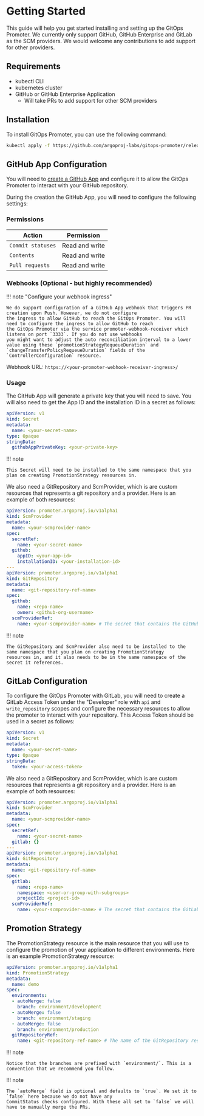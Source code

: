 # Getting Started

This guide will help you get started installing and setting up the GitOps Promoter. We currently only support
GitHub, GitHub Enterprise and GitLab as the SCM providers. We would welcome any contributions to add support for other
providers.

## Requirements

* kubectl CLI
* kubernetes cluster
* GitHub or GitHub Enterprise Application
  * Will take PRs to add support for other SCM providers

## Installation

To install GitOps Promoter, you can use the following command:

```bash
kubectl apply -f https://github.com/argoproj-labs/gitops-promoter/releases/download/v0.2.1/install.yaml
```

## GitHub App Configuration

You will need to [create a GitHub App](https://docs.github.com/en/developers/apps/creating-a-github-app) and configure
it to allow the GitOps Promoter to interact with your GitHub repository.


During the creation the GitHub App, you will need to configure the following settings:

### Permissions

| Action            | Permission     |
| ----------------- | -------------- |
| `Commit statuses` | Read and write |
| `Contents`        | Read and write |
| `Pull requests`   | Read and write |

### Webhooks (Optional - but highly recommended)

!!! note "Configure your webhook ingress"

    We do support configuration of a GitHub App webhook that triggers PR creation upon Push. However, we do not configure
    the ingress to allow GitHub to reach the GitOps Promoter. You will need to configure the ingress to allow GitHub to reach 
    the GitOps Promoter via the service promoter-webhook-receiver which listens on port `3333`. If you do not use webhooks 
    you might want to adjust the auto reconciliation interval to a lower value using these `promotionStrategyRequeueDuration` and
    `changeTransferPolicyRequeueDuration` fields of the `ControllerConfiguration` resource.

Webhook URL: `https://<your-promoter-webhook-receiver-ingress>/`

### Usage

The GitHub App will generate a private key that you will need to save. You will also need to get the App ID and the
installation ID in a secret as follows:

```yaml
apiVersion: v1
kind: Secret
metadata:
  name: <your-secret-name>
type: Opaque
stringData:
  githubAppPrivateKey: <your-private-key>
```

!!! note 

    This Secret will need to be installed to the same namespace that you plan on creating PromotionStrategy resources in.

We also need a GitRepository and ScmProvider, which is are custom resources that represents a git repository and a provider. 
Here is an example of both resources:

```yaml
apiVersion: promoter.argoproj.io/v1alpha1
kind: ScmProvider
metadata:
  name: <your-scmprovider-name>
spec:
  secretRef:
    name: <your-secret-name>
  github:
    appID: <your-app-id>
    installationID: <your-installation-id>
---
apiVersion: promoter.argoproj.io/v1alpha1
kind: GitRepository
metadata:
  name: <git-repository-ref-name>
spec:
  github:
    name: <repo-name>
    owner: <github-org-username>
  scmProviderRef:
    name: <your-scmprovider-name> # The secret that contains the GitHub App configuration
```

!!! note 

    The GitRepository and ScmProvider also need to be installed to the same namespace that you plan on creating PromotionStrategy 
    resources in, and it also needs to be in the same namespace of the secret it references.

## GitLab Configuration

To configure the GitOps Promoter with GitLab, you will need to create a GitLab Access Token under the "Developer" role with `api` and `write_repository` scopes and configure the necessary resources to allow the promoter to interact with your repository. This Access Token should be used in a secret as follows:

```yaml
apiVersion: v1
kind: Secret
metadata:
  name: <your-secret-name>
type: Opaque
stringData:
  token: <your-access-token>
```

We also need a GitRepository and ScmProvider, which is are custom resources that represents a git repository and a provider. 
Here is an example of both resources:

```yaml
apiVersion: promoter.argoproj.io/v1alpha1
kind: ScmProvider
metadata:
  name: <your-scmprovider-name>
spec:
  secretRef:
    name: <your-secret-name>
  gitlab: {}
---
apiVersion: promoter.argoproj.io/v1alpha1
kind: GitRepository
metadata:
  name: <git-repository-ref-name>
spec:
  gitlab:
    name: <repo-name>
    namespace: <user-or-group-with-subgroups>
    projectId: <project-id>
  scmProviderRef:
    name: <your-scmprovider-name> # The secret that contains the GitLab Access Token
```

## Promotion Strategy

The PromotionStrategy resource is the main resource that you will use to configure the promotion of your application to different environments.
Here is an example PromotionStrategy resource:

```yaml
apiVersion: promoter.argoproj.io/v1alpha1
kind: PromotionStrategy
metadata:
  name: demo
spec:
  environments:
  - autoMerge: false
    branch: environment/development
  - autoMerge: false
    branch: environment/staging
  - autoMerge: false
    branch: environment/production
  gitRepositoryRef:
    name: <git-repository-ref-name> # The name of the GitRepository resource
```

!!! note 

    Notice that the branches are prefixed with `environment/`. This is a convention that we recommend you follow.

!!! note 

    The `autoMerge` field is optional and defaults to `true`. We set it to `false` here because we do not have any
    CommitStatus checks configured. With these all set to `false` we will have to manually merge the PRs.
